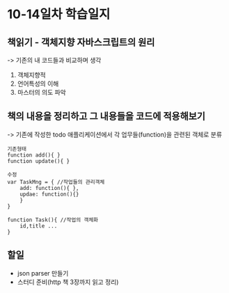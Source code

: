 # 10-14일차 학습일지

## 책읽기 - 객체지향 자바스크립트의 원리  
 -> 기존의 내 코드들과 비교하며 생각  

1. 객체지향적
2. 언어특성의 이해
3. 마스터의 의도 파악  

## 책의 내용을 정리하고 그 내용들을 코드에 적용해보기
-> 기존에 작성한 todo 애플리케이션에서 각 업무들(function)을 관련된 객체로 분류
```
기존형태
function add(){ }
function update(){ }

수정
var TaskMng = { //작업들의 관리객체
    add: function(){ },
    updae: function(){}
    }
}

function Task(){ //작업의 객체화
    id,title ...
}
```
## 할일 
+ json parser 만들기
+ 스터디 준비(http 책 3장까지 읽고 정리)
